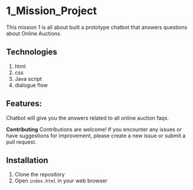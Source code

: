 # 1_Mission_Project

This mission 1 is all about built a prototype chatbot that answers questions about Online Auctions. 

## Technologies

1. html
2. css
3. Java script
4. dialogue flow

## Features:
Chatbot will give you the answers related to all online auction faqs.

**Contributing**
Contributions are welcome! If you encounter any issues or have suggestions for improvement, please create a new issue or submit a pull request.


## Installation

1. Clone the repository
2. Open `index.html` in your web browser
